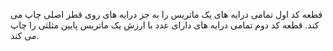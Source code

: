 قطعه کد اول تمامی درایه های یک ماتریس را به جز درایه های روی قطر اصلی چاپ می کند.
قطعه کد دوم تمامی درایه های دارای عدد با ارزش یک ماتریس پایین مثلثی را چاپ می کند.
